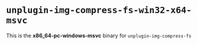 # `unplugin-img-compress-fs-win32-x64-msvc`

This is the **x86_64-pc-windows-msvc** binary for `unplugin-img-compress-fs`
